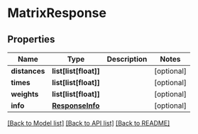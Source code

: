 # MatrixResponse

## Properties
Name | Type | Description | Notes
------------ | ------------- | ------------- | -------------
**distances** | **list[list[float]]** |  | [optional] 
**times** | **list[list[float]]** |  | [optional] 
**weights** | **list[list[float]]** |  | [optional] 
**info** | [**ResponseInfo**](ResponseInfo.md) |  | [optional] 

[[Back to Model list]](../README.md#documentation-for-models) [[Back to API list]](../README.md#documentation-for-api-endpoints) [[Back to README]](../README.md)


